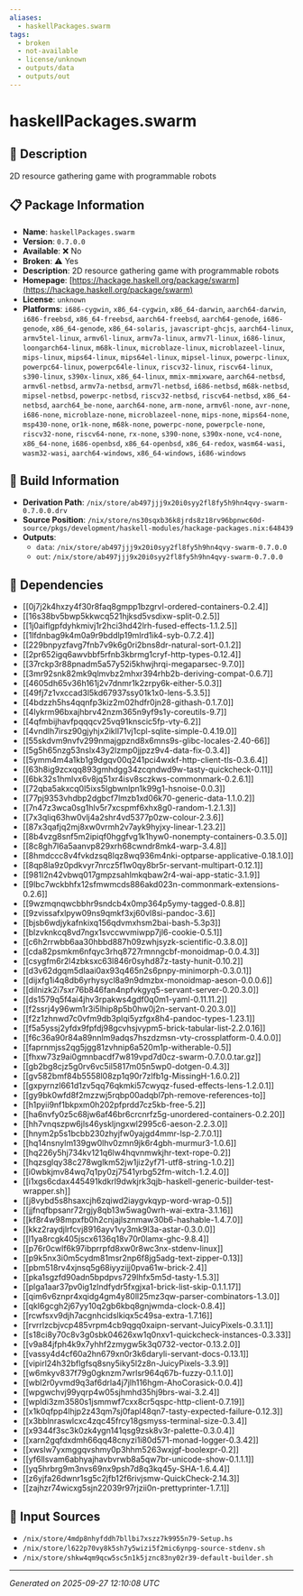 ```yaml
---
aliases:
  - haskellPackages.swarm
tags:
  - broken
  - not-available
  - license/unknown
  - outputs/data
  - outputs/out
---
```


# haskellPackages.swarm

## 📝 Description

2D resource gathering game with programmable robots

## 📋 Package Information

- **Name**: `haskellPackages.swarm`
- **Version**: `0.7.0.0`
- **Available**: ❌ No
- **Broken**: ⚠️ Yes
- **Description**: 2D resource gathering game with programmable robots
- **Homepage**: [https://hackage.haskell.org/package/swarm](https://hackage.haskell.org/package/swarm)
- **License**: `unknown`
- **Platforms**: `i686-cygwin`, `x86_64-cygwin`, `x86_64-darwin`, `aarch64-darwin`, `i686-freebsd`, `x86_64-freebsd`, `aarch64-freebsd`, `aarch64-genode`, `i686-genode`, `x86_64-genode`, `x86_64-solaris`, `javascript-ghcjs`, `aarch64-linux`, `armv5tel-linux`, `armv6l-linux`, `armv7a-linux`, `armv7l-linux`, `i686-linux`, `loongarch64-linux`, `m68k-linux`, `microblaze-linux`, `microblazeel-linux`, `mips-linux`, `mips64-linux`, `mips64el-linux`, `mipsel-linux`, `powerpc-linux`, `powerpc64-linux`, `powerpc64le-linux`, `riscv32-linux`, `riscv64-linux`, `s390-linux`, `s390x-linux`, `x86_64-linux`, `mmix-mmixware`, `aarch64-netbsd`, `armv6l-netbsd`, `armv7a-netbsd`, `armv7l-netbsd`, `i686-netbsd`, `m68k-netbsd`, `mipsel-netbsd`, `powerpc-netbsd`, `riscv32-netbsd`, `riscv64-netbsd`, `x86_64-netbsd`, `aarch64_be-none`, `aarch64-none`, `arm-none`, `armv6l-none`, `avr-none`, `i686-none`, `microblaze-none`, `microblazeel-none`, `mips-none`, `mips64-none`, `msp430-none`, `or1k-none`, `m68k-none`, `powerpc-none`, `powerpcle-none`, `riscv32-none`, `riscv64-none`, `rx-none`, `s390-none`, `s390x-none`, `vc4-none`, `x86_64-none`, `i686-openbsd`, `x86_64-openbsd`, `x86_64-redox`, `wasm64-wasi`, `wasm32-wasi`, `aarch64-windows`, `x86_64-windows`, `i686-windows`

## 🔧 Build Information

- **Derivation Path**: `/nix/store/ab497jjj9x20i0syy2fl8fy5h9hn4qvy-swarm-0.7.0.0.drv`
- **Source Position**: `/nix/store/ns30sqxb36k8jrds8z18rv96bpnwc60d-source/pkgs/development/haskell-modules/hackage-packages.nix:648439`
- **Outputs**:
  - `data`:  `/nix/store/ab497jjj9x20i0syy2fl8fy5h9hn4qvy-swarm-0.7.0.0`
  - `out`:  `/nix/store/ab497jjj9x20i0syy2fl8fy5h9hn4qvy-swarm-0.7.0.0`

## 🔗 Dependencies

- [[0j7j2k4hxzy4f30r8faq8gmpp1bzgrvl-ordered-containers-0.2.4]]
- [[16s38bv5bwp5kkwcq521hjksd5vsdixw-split-0.2.5]]
- [[1j0aiflgpfdyhkmivj1r2hci3hd42lrh-fused-effects-1.1.2.5]]
- [[1lfdnbag9k4m0a9r9bddlp19mlrd1ik4-syb-0.7.2.4]]
- [[229bnpyzfavg7fnb7v9k6g0ri2bns8dr-natural-sort-0.1.2]]
- [[2pr652igq6awvbbf5rfnb3kbrmg1cryf-http-types-0.12.4]]
- [[37rckp3r88pnadm5a57y52i5khwjhrqi-megaparsec-9.7.0]]
- [[3mr92snk82mk9qlmvbz2mhxr394rhb2b-deriving-compat-0.6.7]]
- [[4605dh65v36h161j2v7dnmr1k2zrpy6k-either-5.0.3]]
- [[49fj7z1vxccad3l5kd67937ssy01k1x0-lens-5.3.5]]
- [[4bdzzh5hs4qqnfp3kiz2m02hdfr0jn28-githash-0.1.7.0]]
- [[4lykrm96bxajhbrv42nzm365n9yf9s1y-coreutils-9.7]]
- [[4qfmbijhavfpqqqcv25vq91knscic5fp-vty-6.2]]
- [[4vndlh7irsz90gjyhjx2ikll71vj1cpl-sqlite-simple-0.4.19.0]]
- [[55skdvm9nvfv299nmajgpznd8x6mns9s-glibc-locales-2.40-66]]
- [[5g5h65nzg53nslx43y2lzmp0jjpzz9v4-data-fix-0.3.4]]
- [[5ymm4m4a1kb1g9dgqv00q241pci4wxkf-http-client-tls-0.3.6.4]]
- [[63h8ig9zcxqq893gmhdgg34zcqndwd9w-tasty-quickcheck-0.11]]
- [[6bk32s1hmlvx6v8jq51xr4isv8sczkws-commonmark-0.2.6.1]]
- [[72qba5akxcq0l5ixs5lgbwnlpn1k99g1-hsnoise-0.0.3]]
- [[77pj9353vhdbp2dgbcf7lmzb1xd06k70-generic-data-1.1.0.2]]
- [[7n47z3wca0sg1hlv5r7xcspmf6xhx8g0-random-1.2.1.3]]
- [[7x3qliq63hw0vlj4a2shr4vd5377p0zw-colour-2.3.6]]
- [[87x3qafjq2mj8xw0vrmh2v7ayk9hyjxy-linear-1.23.2]]
- [[8b4vzg8snf5m2ipiqf0hggfvg1k1hyw0-nonempty-containers-0.3.5.0]]
- [[8c8gh7l6a5aanvp829xrh68cwndr8mk4-warp-3.4.8]]
- [[8hmdccc8v4fvkdzsq8lqz8wq936m4nki-optparse-applicative-0.18.1.0]]
- [[8qp8la9z0pdkvyr7nrcz5f1w0qy8br5r-servant-multipart-0.12.1]]
- [[981l2n42vbwq017gmpzsahlmkqbaw2r4-wai-app-static-3.1.9]]
- [[9lbc7wckbhfx12sfmwmcds886akd023n-commonmark-extensions-0.2.6]]
- [[9wzmqnqwcbbhr9sndcb4x0mp364p5ymy-tagged-0.8.8]]
- [[9zvissafxlpyw09ns9qmkf3xj60vl8si-pandoc-3.6]]
- [[bjsb6wdjykafnkixq156qdvmxhsm2bai-bash-5.3p3]]
- [[blzvknkcq8vd7ngx1svccwvmiwpp7jl6-cookie-0.5.1]]
- [[c6h2rrwbb6aa30hbbd887h09zwhjsyzk-scientific-0.3.8.0]]
- [[cda82psmkm6nfqyc3rhq8727rmnngcbf-monoidmap-0.0.4.3]]
- [[csygfm6r2l4zbksxc63l846r0syhd87z-tasty-hunit-0.10.2]]
- [[d3v62dgqm5dlaai0ax93q465n2s6pnpy-minimorph-0.3.0.1]]
- [[dijxfg1i4q8db6yrhysycl8a9n9dmzbx-monoidmap-aeson-0.0.0.6]]
- [[dilnizk2i7sxr76b846fan4npfvkgyq5-servant-server-0.20.3.0]]
- [[ds1579q5f4ai4jhv3rpakws4gdf0q0m1-yaml-0.11.11.2]]
- [[f2ssrj4y96wm1r3i5lhip8p5b0hw0j2n-servant-0.20.3.0]]
- [[f2z1zhnwd7c0vfm9db3plqi5yzfgx8h4-pandoc-types-1.23.1]]
- [[f5a5yssj2yfdx9fpfdj98gcvhsjvypm5-brick-tabular-list-2.2.0.16]]
- [[f6c36a90r84a89nnlm9adqs7hszdzmsn-vty-crossplatform-0.4.0.0]]
- [[faprnmjss2qg5jgg81zvhnip6a520m1p-witherable-0.5]]
- [[fhxw73z9ai0gmnbacdf7w819vpd7d0cz-swarm-0.7.0.0.tar.gz]]
- [[gb2bg8cjz5g0rv6vc5il5817m05n5wp0-dotgen-0.4.3]]
- [[gv582bmf84b5558l08zp1q90r7zlfb1g-MissingH-1.6.0.2]]
- [[gxpyrnzl661d1zv5qq76qkmki57cwyqz-fused-effects-lens-1.2.0.1]]
- [[gy9bk0wfd8f2mzzwj5rqbp00adqbl7ph-remove-references-to]]
- [[h1pyii9nf1bkpxm0h202pfprdd7cz5kb-free-5.2]]
- [[ha6nvfy0z5c68jw6af46br6crcnrfz5g-unordered-containers-0.2.20]]
- [[hh7vnqszpw6jls46yskljngxwl2995c6-aeson-2.2.3.0]]
- [[hnym2p5s1bcbb230zhyjfw0yajgd4mmr-lsp-2.7.0.1]]
- [[hq14nsnylm139gw0lhv0zmn9jk6r4gbh-murmur3-1.0.6]]
- [[hq226y5hj734kv121q6lw4hqvnmwkjhr-text-rope-0.2]]
- [[hqzsglqy38c278wglkm52jw1jiz2yf71-utf8-string-1.0.2]]
- [[i0wbkjmv84wq7q1py0zj7541yrbg52fm-witch-1.2.4.0]]
- [[i1xgs6cdax445491kdkrl9dwkjrk3qjb-haskell-generic-builder-test-wrapper.sh]]
- [[j8vybd5s8hsaxcjh6zqiwd2iaygvkqyp-word-wrap-0.5]]
- [[jjfnqfbpsanr72rgjy8qb13w5wag0wrh-wai-extra-3.1.16]]
- [[kf8r4w98mpxfb0h2cnjajlsznmaw30b6-hashable-1.4.7.0]]
- [[kkz2raydjlrfcvj8916ayv1vy3mk9l3a-astar-0.3.0.0]]
- [[l1ya8rcgk405jscx6136q18v70r0lamx-ghc-9.8.4]]
- [[p76r0cwlf6k97ibprrpfd8xw0r8wc3nx-stdenv-linux]]
- [[p9k5nx3i0m5cydm81msr2np6f8jg5adg-text-zipper-0.13]]
- [[pbm518rv4xjnsq5g68iyyzijj0pva61w-brick-2.4]]
- [[pka1sgzfd90adn5bpdpvs729lhfx5m5d-tasty-1.5.3]]
- [[plga1aar37pv0ig1zlndfydr5fxgjxa1-brick-list-skip-0.1.1.17]]
- [[qim6v6znpr4xqidg4gm4y80ll25mz3qw-parser-combinators-1.3.0]]
- [[qkl6gcgh2j67yy10q2gb6kbq8gnjwmda-clock-0.8.4]]
- [[rcwfsxv9djh7acgnhcidslkiqx5c49sa-extra-1.7.16]]
- [[rvrrlzcbjvcp485vrpm4cb9qgq0xaipn-servant-JuicyPixels-0.3.1.1]]
- [[s18ci8y70c8v3g0sbk04626xw1q0nxv1-quickcheck-instances-0.3.33]]
- [[v9a84jfph4k9x7yhhf2zmygw5k3q0732-vector-0.13.2.0]]
- [[vassy4d4cf60a2hn679xn0r3k6daryli-servant-docs-0.13.1]]
- [[vipirl24h32bflgfsq8sny5iky5l2z8n-JuicyPixels-3.3.9]]
- [[w6mkyv837f79g0gknzm7wrlsr964q67b-fuzzy-0.1.1.0]]
- [[wbl2r0yvmd9q3af6drla4j7jlh116hgm-AhoCorasick-0.0.4]]
- [[wpgwchvj99yqrp4w05sjhmhd35hj9brs-wai-3.2.4]]
- [[wpldi3zm3580s1jsmmwf7cxx8cr5qspc-http-client-0.7.19]]
- [[x1k0qfpp4lhjp2z43qm7sj0fapl48qn7-tasty-expected-failure-0.12.3]]
- [[x3bblnraswlcxc4zqc45frcy18gsmyss-terminal-size-0.3.4]]
- [[x9344f3sc3k0zk4ygn141qsg9zsk8v3r-palette-0.3.0.4]]
- [[xarn2gqfdxdmh66qq48cnyzi1i80d571-monad-logger-0.3.42]]
- [[xwslw7yxmggqvshmy0p3hhm5263wxjgf-boolexpr-0.2]]
- [[yf6llsvam6abhyajhavbvrwb8a5qw7br-unicode-show-0.1.1.1]]
- [[yq5hrbrg9m3nvs69nx9psh7d8q3kq45y-SHA-1.6.4.4]]
- [[z6yjfa26dwnr1sg5c2jfb12f6rivjsmw-QuickCheck-2.14.3]]
- [[zajhzr74wicxg5sjn22039r97rjzii0n-prettyprinter-1.7.1]]

## 📁 Input Sources

- `/nix/store/4mdp8nhyfddh7bllbi7xszz7k9955n79-Setup.hs`
- `/nix/store/l622p70vy8k5sh7y5wizi5f2mic6ynpg-source-stdenv.sh`
- `/nix/store/shkw4qm9qcw5sc5n1k5jznc83ny02r39-default-builder.sh`

---
*Generated on 2025-09-27 12:10:08 UTC*
